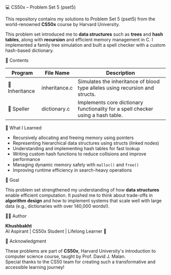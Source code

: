 💻 CS50x – Problem Set 5 (pset5)

This repository contains my solutions to Problem Set 5 (pset5) from the world-renowned **CS50x** course by Harvard University.

This problem set introduced me to **data structures** such as **trees** and **hash tables**, along with **recursion** and efficient memory management in C. I implemented a family tree simulation and built a spell checker with a custom hash-based dictionary.

📂 Contents

| Program      | File Name          | Description |
|--------------|--------------------|-------------|
| 🧬 Inheritance | inheritance.c       | Simulates the inheritance of blood type alleles using recursion and structs. |
| 📖 Speller     | dictionary.c        | Implements core dictionary functionality for a spell checker using a hash table. |

🧠 What I Learned

- Recursively allocating and freeing memory using pointers
- Representing hierarchical data structures using structs (linked nodes)
- Understanding and implementing hash tables for fast lookup
- Writing custom hash functions to reduce collisions and improve performance
- Managing dynamic memory safely with `malloc()` and `free()`
- Improving runtime efficiency in search-heavy operations

🎯 Goal

This problem set strengthened my understanding of how **data structures** enable efficient computation. It pushed me to think about trade-offs in **algorithm design** and how to implement systems that scale well with large data (e.g., dictionaries with over 140,000 words!).

👩‍💻 Author

**Khushbakht**  
AI Aspirant | CS50x Student | Lifelong Learner 🌱

📜 Acknowledgment

These problems are part of **CS50x**, Harvard University's introduction to computer science course, taught by Prof. David J. Malan.  
Special thanks to the CS50 team for creating such a transformative and accessible learning journey!

